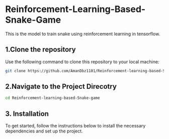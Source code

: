 # Reinforcement-Learning-Based-Snake-Game
This is the model to train snake using reinforcement learning in tensorflow.

## 1.Clone the repository
Use the following command to clone this repository to your local machine:

```bash
git clone https://github.com/AmanDbz1101/Reinforcement-learning-based-Snake-game.git
```
## 2.Navigate to the Project Direcotry

```bash
cd Reinforcement-learning-based-Snake-game
```
## 3. Installation

To get started, follow the instructions below to install the necessary dependencies and set up the project.
